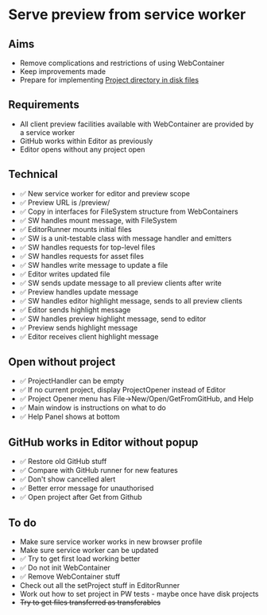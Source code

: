 Serve preview from service worker
=================================

Aims
----

- Remove complications and restrictions of using WebContainer
- Keep improvements made
- Prepare for implementing [Project directory in disk files](Project%20directory%20in%20disk%20files.md)

Requirements
------------

- All client preview facilities available with WebContainer are provided by a service worker
- GitHub works within Editor as previously
- Editor opens without any project open

Technical
---------

- ✅ New service worker for editor and preview scope
- ✅ Preview URL is /preview/
- ✅ Copy in interfaces for FileSystem structure from WebContainers
- ✅ SW handles mount message, with FileSystem
- ✅ EditorRunner mounts initial files
- ✅ SW is a unit-testable class with message handler and emitters
- ✅ SW handles requests for top-level files
- ✅ SW handles requests for asset files
- ✅ SW handles write message to update a file
- ✅ Editor writes updated file
- ✅ SW sends update message to all preview clients after write
- ✅ Preview handles update message
- ✅ SW handles editor highlight message, sends to all preview clients
- ✅ Editor sends highlight message
- ✅ SW handles preview highlight message, send to editor
- ✅ Preview sends highlight message
- ✅ Editor receives client highlight message

Open without project
--------------------

- ✅ ProjectHandler can be empty
- ✅ If no current project, display ProjectOpener instead of Editor
- ✅ Project Opener menu has File->New/Open/GetFromGitHub, and Help
- ✅ Main window is instructions on what to do
- ✅ Help Panel shows at bottom

GitHub works in Editor without popup
------------------------------------

- ✅ Restore old GitHub stuff
- ✅ Compare with GitHub runner for new features
- ✅ Don't show cancelled alert
- ✅ Better error message for unauthorised
- ✅ Open project after Get from Github


To do
-----

- Make sure service worker works in new browser profile
- Make sure service worker can be updated
- ✅ Try to get first load working better
- ✅ Do not init WebContainer
- ✅ Remove WebContainer stuff
- Check out all the setProject stuff in EditorRunner
- Work out how to set project in PW tests - maybe once have disk projects
- ~~Try to get files transferred as transferables~~